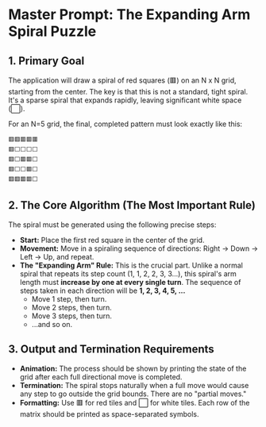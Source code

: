 # Master Prompt: The Expanding Arm Spiral Puzzle

## 1. Primary Goal

The application will draw a spiral of red squares (🟥) on an N x N grid, starting from the center. The key is that this is not a standard, tight spiral. It's a sparse spiral that expands rapidly, leaving significant white space (⬜).

For an N=5 grid, the final, completed pattern must look exactly like this:

```
🟥🟥🟥🟥🟥
🟥⬜⬜⬜⬜
🟥⬜🟥🟥⬜
🟥⬜⬜🟥⬜
🟥🟥🟥🟥⬜
```

## 2. The Core Algorithm (The Most Important Rule)

The spiral must be generated using the following precise steps:

*   **Start:** Place the first red square in the center of the grid.
*   **Movement:** Move in a spiraling sequence of directions: Right -> Down -> Left -> Up, and repeat.
*   **The "Expanding Arm" Rule:** This is the crucial part. Unlike a normal spiral that repeats its step count (1, 1, 2, 2, 3, 3...), this spiral's arm length must **increase by one at every single turn**. The sequence of steps taken in each direction will be **1, 2, 3, 4, 5, ...**
    *   Move 1 step, then turn.
    *   Move 2 steps, then turn.
    *   Move 3 steps, then turn.
    *   ...and so on.

## 3. Output and Termination Requirements

*   **Animation:** The process should be shown by printing the state of the grid after each full directional move is completed.
*   **Termination:** The spiral stops naturally when a full move would cause any step to go outside the grid bounds. There are no "partial moves."
*   **Formatting:** Use 🟥 for red tiles and ⬜ for white tiles. Each row of the matrix should be printed as space-separated symbols.
